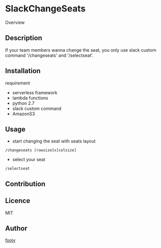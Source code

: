 SlackChangeSeats
====

Overview

## Description
If your team members wanna change the seat, you only use slack custom command '/changeseats' and '/selectseat'.

## Installation
requirement
- serverless framework
- lambda functions
- python 2.7
- slack custom command
- AmazonS3

## Usage
- start changing the seat with seats layout
```
/changeseats [rowsize]x[colsize]
```

- select your seat
```
/selectseat
```

## Contribution

## Licence
MIT

## Author

[foojy](https://github.com/foojy)
